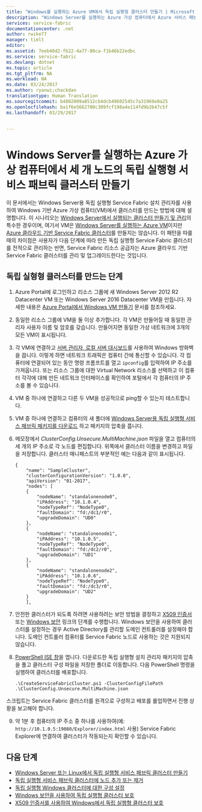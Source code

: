 ```yaml
---
title: "Windows를 실행하는 Azure VM에서 독립 실행형 클러스터 만들기 | Microsoft Docs"
description: "Windows Server를 실행하는 Azure 가상 컴퓨터에서 Azure 서비스 패브릭 클러스터를 만들고 관리하는 방법을 알아봅니다."
services: service-fabric
documentationcenter: .net
author: rwike77
manager: timlt
editor: 
ms.assetid: 7eeb40d2-fb22-4a77-80ca-f1b46b22edbc
ms.service: service-fabric
ms.devlang: dotnet
ms.topic: article
ms.tgt_pltfrm: NA
ms.workload: NA
ms.date: 03/24/2017
ms.author: ryanwi;chackdan
translationtype: Human Translation
ms.sourcegitcommit: b4802009a8512cb4dcb49602545c7a31969e0a25
ms.openlocfilehash: ba1f6e5662700c309fcf198a4e114fd9b2b47c5f
ms.lasthandoff: 03/29/2017


---
```

# <a name="create-a-three-node-standalone-service-fabric-cluster-with-azure-virtual-machines-running-windows-server"></a>Windows Server를 실행하는 Azure 가상 컴퓨터에서 세 개 노드의 독립 실행형 서비스 패브릭 클러스터 만들기
이 문서에서는 Windows Server용 독립 실행형 Service Fabric 설치 관리자를 사용하여 Windows 기반 Azure 가상 컴퓨터(VM)에서 클러스터를 만드는 방법에 대해 설명합니다. 이 시나리오는 [Windows Server에서 실행되는 클러스터 만들기 및 관리](service-fabric-cluster-creation-for-windows-server.md)의 특수한 경우이며, 여기서 VM은 [Windows Server를 실행하는 Azure VM](../virtual-machines/virtual-machines-windows-hero-tutorial.md?toc=%2fazure%2fvirtual-machines%2fwindows%2ftoc.json)이지만 [Azure 클라우드 기반 Service Fabric 클러스터](service-fabric-cluster-creation-via-portal.md)를 만들지는 않습니다. 이 패턴을 따를 때의 차이점은 사용자가 다음 단계에 따라 만든 독립 실행형 Service Fabric 클러스터를 전적으로 관리하는 반면, Service Fabric 리소스 공급자는 Azure 클라우드 기반 Service Fabric 클러스터를 관리 및 업그레이드한다는 것입니다.

## <a name="steps-to-create-the-standalone-cluster"></a>독립 실형형 클러스터를 만드는 단계
1. Azure Portal에 로그인하고 리소스 그룹에 새 Windows Server 2012 R2 Datacenter VM 또는 Windows Server 2016 Datacenter VM을 만듭니다. 자세한 내용은 [Azure Portal에서 Windows VM 만들기](../virtual-machines/virtual-machines-windows-hero-tutorial.md?toc=%2fazure%2fvirtual-machines%2fwindows%2ftoc.json) 문서를 참조하세요.
2. 동일한 리소스 그룹에 VM을 둘 이상 추가합니다. 각 VM은 만들어질 때 동일한 관리자 사용자 이름 및 암호를 갖습니다. 만들어지면 동일한 가상 네트워크에 3개의 모든 VM이 표시됩니다.
3. 각 VM에 연결하고 [서버 관리자, 로컬 서버 대시보드](https://technet.microsoft.com/library/jj134147.aspx)를 사용하여 Windows 방화벽을 끕니다. 이렇게 하면 네트워크 트래픽은 컴퓨터 간에 통신할 수 있습니다. 각 컴퓨터에 연결되어 있는 동안 명령 프롬프트를 열고 `ipconfig`를 입력하여 IP 주소를 가져옵니다. 또는 리소스 그룹에 대한 Virtual Network 리소스를 선택하고 이 컴퓨터 각각에 대해 만든 네트워크 인터페이스를 확인하여 포털에서 각 컴퓨터의 IP 주소를 볼 수 있습니다.
4. VM 중 하나에 연결하고 다른 두 VM을 성공적으로 ping할 수 있는지 테스트합니다.
5. VM 중 하나에 연결하고 컴퓨터의 새 폴더에 [Windows Server용 독립 실행형 서비스 패브릭 패키지를 다운로드](http://go.microsoft.com/fwlink/?LinkId=730690) 하고 패키지의 압축을 풉니다.
6. 메모장에서 *ClusterConfig.Unsecure.MultiMachine.json* 파일을 열고 컴퓨터의 세 개의 IP 주소로 각 노드를 편집합니다. 위쪽에서 클러스터 이름을 변경하고 파일을 저장합니다.  클러스터 매니페스트의 부분적인 예는 다음과 같이 표시됩니다.
   
    ```
    {
        "name": "SampleCluster",
        "clusterConfigurationVersion": "1.0.0",
        "apiVersion": "01-2017",
        "nodes": [
        {
            "nodeName": "standalonenode0",
            "iPAddress": "10.1.0.4",
            "nodeTypeRef": "NodeType0",
            "faultDomain": "fd:/dc1/r0",
            "upgradeDomain": "UD0"
        },
        {
            "nodeName": "standalonenode1",
            "iPAddress": "10.1.0.5",
            "nodeTypeRef": "NodeType0",
            "faultDomain": "fd:/dc2/r0",
            "upgradeDomain": "UD1"
        },
        {
            "nodeName": "standalonenode2",
            "iPAddress": "10.1.0.6",
            "nodeTypeRef": "NodeType0",
            "faultDomain": "fd:/dc3/r0",
            "upgradeDomain": "UD2"
        }
        ],
    ```
7. 안전한 클러스터가 되도록 하려면 사용하려는 보안 방법을 결정하고 [X509 인증서](service-fabric-windows-cluster-x509-security.md) 또는 [Windows 보안](service-fabric-windows-cluster-windows-security.md) 링크의 단계를 수행합니다. Windows 보안을 사용하여 클러스터를 설정하는 경우 Active Directory를 관리할 도메인 컨트롤러를 설정해야 합니다. 도메인 컨트롤러 컴퓨터를 Service Fabric 노드로 사용하는 것은 지원되지 않습니다.
8. [PowerShell ISE 창](https://msdn.microsoft.com/powershell/scripting/core-powershell/ise/introducing-the-windows-powershell-ise)을 엽니다. 다운로드한 독립 실행형 설치 관리자 패키지의 압축을 풀고 클러스터 구성 파일을 저장한 폴더로 이동합니다. 다음 PowerShell 명령을 실행하여 클러스터를 배포합니다.
   
    ```
    .\CreateServiceFabricCluster.ps1 -ClusterConfigFilePath .\ClusterConfig.Unsecure.MultiMachine.json
    ```

스크립트는 Service Fabric 클러스터를 원격으로 구성하고 배포를 롤업하면서 진행 상황을 보고해야 합니다.

9. 약 1분 후 컴퓨터의 IP 주소 중 하나를 사용하여(예: `http://10.1.0.5:19080/Explorer/index.html` 사용) Service Fabric Explorer에 연결하여 클러스터가 작동되는지 확인할 수 있습니다. 

## <a name="next-steps"></a>다음 단계
* [Windows Server 또는 Linux에서 독립 실행형 서비스 패브릭 클러스터 만들기](service-fabric-deploy-anywhere.md)
* [독립 실행형 서비스 패브릭 클러스터에 노드 추가 또는 제거](service-fabric-cluster-windows-server-add-remove-nodes.md)
* [독립 실행형 Windows 클러스터에 대한 구성 설정](service-fabric-cluster-manifest.md)
* [Windows 보안을 사용하여 독립 실행형 클러스터 보호](service-fabric-windows-cluster-windows-security.md)
* [X509 인증서를 사용하여 Windows에서 독립 실행형 클러스터 보호](service-fabric-windows-cluster-x509-security.md)



